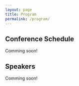 ```yaml
---
layout: page
title: Program
permalink: /program/
---
```


<h2>Conference Schedule</h2>

<p>Comming soon!</p>

<h2>Speakers</h2>

<p>Comming soon!</p>
